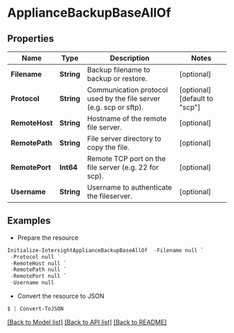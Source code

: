 # ApplianceBackupBaseAllOf
## Properties

Name | Type | Description | Notes
------------ | ------------- | ------------- | -------------
**Filename** | **String** | Backup filename to backup or restore. | [optional] 
**Protocol** | **String** | Communication protocol used by the file server (e.g. scp or sftp). | [optional] [default to "scp"]
**RemoteHost** | **String** | Hostname of the remote file server. | [optional] 
**RemotePath** | **String** | File server directory to copy the file. | [optional] 
**RemotePort** | **Int64** | Remote TCP port on the file server (e.g. 22 for scp). | [optional] 
**Username** | **String** | Username to authenticate the fileserver. | [optional] 

## Examples

- Prepare the resource
```powershell
Initialize-IntersightApplianceBackupBaseAllOf  -Filename null `
 -Protocol null `
 -RemoteHost null `
 -RemotePath null `
 -RemotePort null `
 -Username null
```

- Convert the resource to JSON
```powershell
$ | Convert-ToJSON
```

[[Back to Model list]](../README.md#documentation-for-models) [[Back to API list]](../README.md#documentation-for-api-endpoints) [[Back to README]](../README.md)

